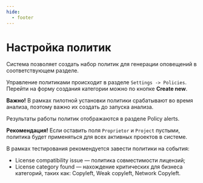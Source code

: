 ```yaml
---
hide:
  - footer
---
```

# Настройка политик

Система позволяет создать набор политик для генерации оповещений в соответствующем разделе. 

Управление политиками происходит в разделе `Settings -> Policies`. Перейти на форму создания категории можно по кнопке **Create new**.

**Важно!** В рамках пилотной установки политики срабатывают во время анализа, поэтому важно их создать до запуска анализа.

Результаты работы политик отображаются в разделе Policy alerts.

**Рекомендация!** Если оставить поля `Proprietor` и `Project` пустыми, политика будет применяться для всех активных проектов в системе.

В рамках тестирования рекомендуется завести политики на события:

- License compatibility issue — политика совместимости лицензий;
- License category found — нахождение критических для бизнеса категорий, таких как: Copyleft, Weak copyleft, Network Copyleft.
